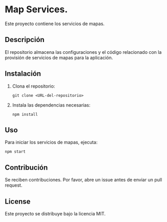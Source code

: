 # Map Services.

Este proyecto contiene los servicios de mapas.

## Descripción

El repositorio almacena las configuraciones y el código relacionado con la provisión de servicios de mapas para la aplicación.

## Instalación

1. Clona el repositorio:
    ```
    git clone <URL-del-repositorio>
    ```
2. Instala las dependencias necesarias:
    ```
    npm install
    ```

## Uso

Para iniciar los servicios de mapas, ejecuta:
```
npm start
```

## Contribución

Se reciben contribuciones. Por favor, abre un issue antes de enviar un pull request.

## License

Este proyecto se distribuye bajo la licencia MIT.